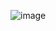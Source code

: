 ![image](https://user-images.githubusercontent.com/100119630/161427678-bc98a57c-85a0-4a1d-96b7-4b8539dc77ee.png)
